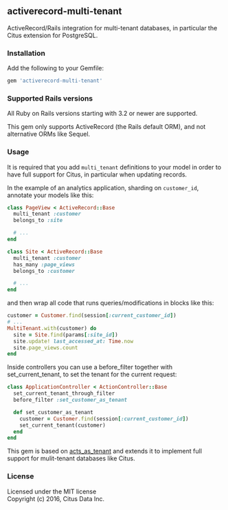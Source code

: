 ## activerecord-multi-tenant

ActiveRecord/Rails integration for multi-tenant databases, in particular the Citus extension for PostgreSQL.

### Installation

Add the following to your Gemfile:

```ruby
gem 'activerecord-multi-tenant'
```

### Supported Rails versions

All Ruby on Rails versions starting with 3.2 or newer are supported.

This gem only supports ActiveRecord (the Rails default ORM), and not alternative ORMs like Sequel.

### Usage

It is required that you add `multi_tenant` definitions to your model in order to have full support for Citus, in particular when updating records.

In the example of an analytics application, sharding on `customer_id`, annotate your models like this:

```ruby
class PageView < ActiveRecord::Base
  multi_tenant :customer
  belongs_to :site

  # ...
end

class Site < ActiveRecord::Base
  multi_tenant :customer
  has_many :page_views
  belongs_to :customer

  # ...
end
```

and then wrap all code that runs queries/modifications in blocks like this:

```ruby
customer = Customer.find(session[:current_customer_id])
# ...
MultiTenant.with(customer) do
  site = Site.find(params[:site_id])
  site.update! last_accessed_at: Time.now
  site.page_views.count
end
```

Inside controllers you can use a before_filter together with set_current_tenant, to set the tenant for the current request:

```ruby
class ApplicationController < ActionController::Base
  set_current_tenant_through_filter
  before_filter :set_customer_as_tenant

  def set_customer_as_tenant
    customer = Customer.find(session[:current_customer_id])
    set_current_tenant(customer)
  end
end
```

This gem is based on [acts_as_tenant](https://github.com/ErwinM/acts_as_tenant) and extends it to implement full support for mulit-tenant databases like Citus.

### License

Licensed under the MIT license<br>
Copyright (c) 2016, Citus Data Inc.

